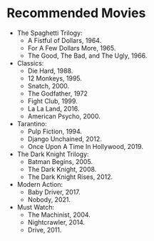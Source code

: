 Recommended Movies
==================

* The Spaghetti Trilogy:
  - A Fistful of Dollars, 1964.
  - For A Few Dollars More, 1965.
  - The Good, The Bad, and The Ugly, 1966.
* Classics: 
  - Die Hard, 1988.
  - 12 Monkeys, 1995.
  - Snatch, 2000.
  - The Godfather, 1972
  - Fight Club, 1999.
  - La La Land, 2016.
  - American Psycho, 2000. 
* Tarantino:
  - Pulp Fiction, 1994.
  - Django Unchained, 2012.
  - Once Upon A Time In Hollywood, 2019.
* The Dark Knight Trilogy:
  - Batman Begins, 2005.
  - The Dark Knight, 2008.
  - The Dark Knight Rises, 2012.
* Modern Action:
  - Baby Driver, 2017.
  - Nobody, 2021.
* Must Watch:
  - The Machinist, 2004.
  - Nightcrawler, 2014.
  - Drive, 2011.
